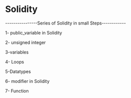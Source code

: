 # Solidity
----------------Series of Solidity in small  Steps------------

1- public_variable in Solidity


2-  unsigned integer 

3-variables

4- Loops

5-Datatypes


6- modifier in Solidity

7- Function


